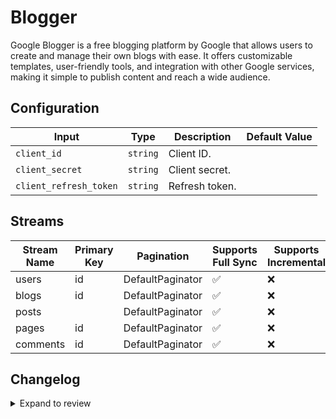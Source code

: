 # Blogger
Google Blogger is a free blogging platform by Google that allows users to create and manage their own blogs with ease. It offers customizable templates, user-friendly tools, and integration with other Google services, making it simple to publish content and reach a wide audience. 

## Configuration

| Input | Type | Description | Default Value |
|-------|------|-------------|---------------|
| `client_id` | `string` | Client ID.  |  |
| `client_secret` | `string` | Client secret.  |  |
| `client_refresh_token` | `string` | Refresh token.  |  |

## Streams
| Stream Name | Primary Key | Pagination | Supports Full Sync | Supports Incremental |
|-------------|-------------|------------|---------------------|----------------------|
| users | id | DefaultPaginator | ✅ |  ❌  |
| blogs | id | DefaultPaginator | ✅ |  ❌  |
| posts |  | DefaultPaginator | ✅ |  ❌  |
| pages | id | DefaultPaginator | ✅ |  ❌  |
| comments | id | DefaultPaginator | ✅ |  ❌  |

## Changelog

<details>
  <summary>Expand to review</summary>

| Version          | Date              | Pull Request | Subject        |
|------------------|-------------------|--------------|----------------|
| 0.0.27 | 2025-08-16 | [65048](https://github.com/airbytehq/airbyte/pull/65048) | Update dependencies |
| 0.0.26 | 2025-07-26 | [63795](https://github.com/airbytehq/airbyte/pull/63795) | Update dependencies |
| 0.0.25 | 2025-07-05 | [62530](https://github.com/airbytehq/airbyte/pull/62530) | Update dependencies |
| 0.0.24 | 2025-06-21 | [61887](https://github.com/airbytehq/airbyte/pull/61887) | Update dependencies |
| 0.0.23 | 2025-06-15 | [60602](https://github.com/airbytehq/airbyte/pull/60602) | Update dependencies |
| 0.0.22 | 2025-05-10 | [59841](https://github.com/airbytehq/airbyte/pull/59841) | Update dependencies |
| 0.0.21 | 2025-05-03 | [59355](https://github.com/airbytehq/airbyte/pull/59355) | Update dependencies |
| 0.0.20 | 2025-04-26 | [58736](https://github.com/airbytehq/airbyte/pull/58736) | Update dependencies |
| 0.0.19 | 2025-04-19 | [58258](https://github.com/airbytehq/airbyte/pull/58258) | Update dependencies |
| 0.0.18 | 2025-04-12 | [57632](https://github.com/airbytehq/airbyte/pull/57632) | Update dependencies |
| 0.0.17 | 2025-04-05 | [57116](https://github.com/airbytehq/airbyte/pull/57116) | Update dependencies |
| 0.0.16 | 2025-03-29 | [56571](https://github.com/airbytehq/airbyte/pull/56571) | Update dependencies |
| 0.0.15 | 2025-03-22 | [56134](https://github.com/airbytehq/airbyte/pull/56134) | Update dependencies |
| 0.0.14 | 2025-03-08 | [55358](https://github.com/airbytehq/airbyte/pull/55358) | Update dependencies |
| 0.0.13 | 2025-03-01 | [54836](https://github.com/airbytehq/airbyte/pull/54836) | Update dependencies |
| 0.0.12 | 2025-02-22 | [54220](https://github.com/airbytehq/airbyte/pull/54220) | Update dependencies |
| 0.0.11 | 2025-02-15 | [53903](https://github.com/airbytehq/airbyte/pull/53903) | Update dependencies |
| 0.0.10 | 2025-02-08 | [53435](https://github.com/airbytehq/airbyte/pull/53435) | Update dependencies |
| 0.0.9 | 2025-02-01 | [52921](https://github.com/airbytehq/airbyte/pull/52921) | Update dependencies |
| 0.0.8 | 2025-01-25 | [52161](https://github.com/airbytehq/airbyte/pull/52161) | Update dependencies |
| 0.0.7 | 2025-01-18 | [51746](https://github.com/airbytehq/airbyte/pull/51746) | Update dependencies |
| 0.0.6 | 2025-01-11 | [51242](https://github.com/airbytehq/airbyte/pull/51242) | Update dependencies |
| 0.0.5 | 2024-12-28 | [50441](https://github.com/airbytehq/airbyte/pull/50441) | Update dependencies |
| 0.0.4 | 2024-12-21 | [50162](https://github.com/airbytehq/airbyte/pull/50162) | Update dependencies |
| 0.0.3 | 2024-12-14 | [49578](https://github.com/airbytehq/airbyte/pull/49578) | Update dependencies |
| 0.0.2 | 2024-12-12 | [49012](https://github.com/airbytehq/airbyte/pull/49012) | Update dependencies |
| 0.0.1 | 2024-11-09 | | Initial release by [@bala-ceg](https://github.com/bala-ceg) via Connector Builder |

</details>
